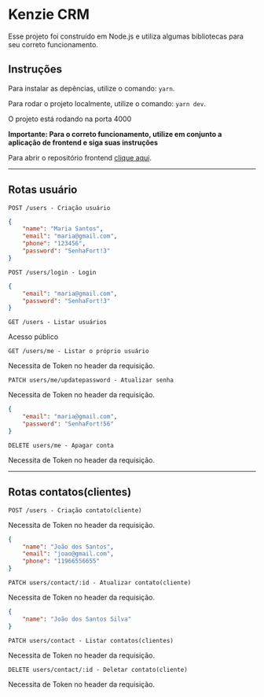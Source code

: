# Kenzie CRM

Esse projeto foi construído em Node.js e utiliza algumas bibliotecas para seu correto funcionamento.

## Instruções

Para instalar as depências, utilize o comando: `yarn`.


Para rodar o projeto localmente, utilize o comando: `yarn dev`.

O projeto está rodando na porta 4000

**Importante: Para o correto funcionamento, utilize em conjunto a aplicação de frontend e siga suas instruções**

Para abrir o repositório frontend [clique aqui](https://github.com/melegao/m6-s3).

___
## Rotas usuário

`POST /users - Criação usuário`

```json
{
	"name": "Maria Santos",
	"email": "maria@gmail.com",
	"phone": "123456",
	"password": "SenhaFort!3"
}
```

`POST /users/login - Login`

```json
{
	"email": "maria@gmail.com",
	"password": "SenhaFort!3"
}
```

`GET /users - Listar usuários`

Acesso público


`GET /users/me - Listar o próprio usuário`

Necessita de Token no header da requisição.

`PATCH users/me/updatepassword - Atualizar senha`

Necessita de Token no header da requisição.

```json
{
	"email": "maria@gmail.com",
	"password": "SenhaFort!56"
}
```

`DELETE users/me - Apagar conta`

Necessita de Token no header da requisição.

___

## Rotas contatos(clientes)

`POST /users - Criação contato(cliente)`

Necessita de Token no header da requisição.

```json
{
	"name": "João dos Santos",
	"email": "joao@gmail.com",
	"phone": "11966556655"
}
```

`PATCH users/contact/:id - Atualizar contato(cliente)`

Necessita de Token no header da requisição.

```json
{
	"name": "João dos Santos Silva"
}
```

`PATCH users/contact - Listar contatos(clientes)`

Necessita de Token no header da requisição.

`DELETE users/contact/:id - Deletar contato(cliente)`

Necessita de Token no header da requisição.







